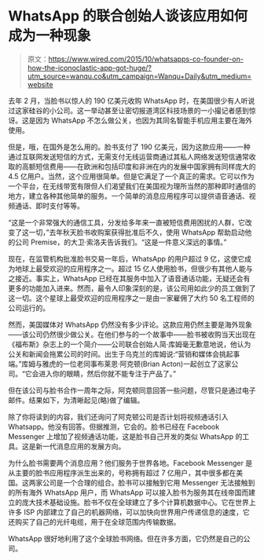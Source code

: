 # WhatsApp 的联合创始人谈该应用如何成为一种现象

> 原文：<https://www.wired.com/2015/10/whatsapps-co-founder-on-how-the-iconoclastic-app-got-huge/?utm_source=wanqu.co&utm_campaign=Wanqu+Daily&utm_medium=website>

去年 2 月，当脸书以惊人的 190 亿美元收购 WhatsApp 时，在美国很少有人听说过这家硅谷的小公司。这一举动甚至让密切报道湾区科技场景的一小撮记者感到惊讶。这是因为 WhatsApp 不怎么做公关，也因为其同名智能手机应用主要在海外使用。

但是，哦，在国外是怎么用的。脸书支付了 190 亿美元，因为这款应用——一种通过互联网发送短信的方式，无需支付无线运营商通过其私人网络发送短信通常收取的高额短信费用——在欧洲和包括印度和非洲在内的发展中国家拥有同样庞大的 4.5 亿用户。当然，这个应用很简单。但是它满足了一个真正的需求。它可以作为一个平台，在无线带宽有限但人们渴望我们在美国视为理所当然的那种即时通信的地方，建立各种其他简单的服务。一个简单的消息应用程序可以提供语音通话、视频通话、即时支付等等。

“这是一个非常强大的通信工具，分发给多年来一直被短信费用困扰的人群，它改变了这一切，”去年秋天脸书收购案获得批准后不久，使用 WhatsApp 帮助启动他的公司 Premise，的大卫·索洛夫告诉我们。“这是一件意义深远的事情。”

现在，在监管机构批准脸书交易一年后，WhatsApp 的用户超过 9 亿，这使它成为地球上最受欢迎的应用程序之一。超过 15 亿人使用脸书，但很少有其他人能与之接近。事实上，WhatsApp 已经在其服务中加入了语音通话功能，无疑还会有更多的功能加入进来。然而，最令人印象深刻的是，该公司用如此少的员工做到了这一切。这个星球上最受欢迎的应用程序之一是由一家雇佣了大约 50 名工程师的公司运行的。

然而，美国媒体对 WhatsApp 仍然没有多少评论。这款应用仍然主要是海外现象——该公司仍然很少做公关。在他们参与的一个故事中——脸书被收购当天出现在《福布斯》杂志上的一个简介——公司联合创始人简·库姆毫无歉意地说，他认为公关和新闻会拖累公司的时间。出生于乌克兰的库姆说:“营销和媒体会挑起事端。”库姆与雅虎的一位老同事布莱恩·阿克顿(Brian Acton)一起创立了这家公司。“它会进入你的眼睛，然后你就不能专注于产品了。”

但在该公司与脸书合作一周年之际，阿克顿同意回答一些问题，尽管只是通过电子邮件。结果如下，为清晰起见(略)做了编辑。

除了你将读到的内容，我们还询问了阿克顿公司是否计划将视频通话引入 Whatsapp。他没有回答。但据推测，它会的。脸书已经在 Facebook Messenger 上增加了视频通话功能，这是脸书自己开发的类似 WhatsApp 的工具。这是新一代消息应用的发展方向。

为什么脸书需要两个消息应用？他们服务于世界各地。Facebook Messenger 是从主要的脸书应用程序派生出来的，号称拥有超过 7 亿用户，其中很多都在美国。这两家公司是一个合理的组合。脸书可以接触到它用 Messenger 无法接触到的所有海外 WhatsApp 用户，而 WhatsApp 可以接入脸书为服务其在线帝国而建立的庞大技术基础设施。脸书不仅在全球建立了多个计算机数据中心。它在世界上许多 ISP 内部建立了自己的机器网络，可以加快向世界用户传递信息的速度，它还购买了自己的光纤电缆，用于在全球范围内传输数据。

WhatsApp 很好地利用了这个全球脸书网络。但在许多方面，它仍然是自己的公司。
